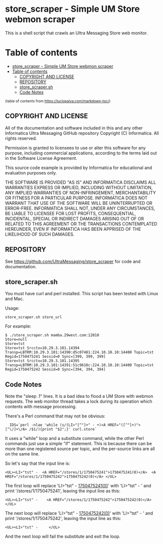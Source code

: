 # store_scraper - Simple UM Store webmon scraper

This is a shell script that crawls an Ultra Messaging Store web monitor.

# Table of contents

- [store_scraper - Simple UM Store webmon scraper](#store_scraper---simple-um-store-webmon-scraper)
- [Table of contents](#table-of-contents)
  - [COPYRIGHT AND LICENSE](#copyright-and-license)
  - [REPOSITORY](#repository)
  - [store_scraper.sh](#store_scrapersh)
  - [Code Notes](#code-notes)

<sup>(table of contents from https://luciopaiva.com/markdown-toc/)</sup>

## COPYRIGHT AND LICENSE

All of the documentation and software included in this and any
other Informatica Ultra Messaging GitHub repository
Copyright (C) Informatica. All rights reserved.

Permission is granted to licensees to use
or alter this software for any purpose, including commercial applications,
according to the terms laid out in the Software License Agreement.

This source code example is provided by Informatica for educational
and evaluation purposes only.

THE SOFTWARE IS PROVIDED "AS IS" AND INFORMATICA DISCLAIMS ALL WARRANTIES
EXPRESS OR IMPLIED, INCLUDING WITHOUT LIMITATION, ANY IMPLIED WARRANTIES OF
NON-INFRINGEMENT, MERCHANTABILITY OR FITNESS FOR A PARTICULAR
PURPOSE.  INFORMATICA DOES NOT WARRANT THAT USE OF THE SOFTWARE WILL BE
UNINTERRUPTED OR ERROR-FREE.  INFORMATICA SHALL NOT, UNDER ANY CIRCUMSTANCES,
BE LIABLE TO LICENSEE FOR LOST PROFITS, CONSEQUENTIAL, INCIDENTAL, SPECIAL OR
INDIRECT DAMAGES ARISING OUT OF OR RELATED TO THIS AGREEMENT OR THE
TRANSACTIONS CONTEMPLATED HEREUNDER, EVEN IF INFORMATICA HAS BEEN APPRISED OF
THE LIKELIHOOD OF SUCH DAMAGES.

## REPOSITORY

See https://github.com/UltraMessaging/store_scraper for code and documentation.

## store_scraper.sh

You must have curl and perl installed.
This script has been tested with Linux and Mac.

Usage:

````
store_scraper.sh store_url
````

For example:
````
$ ./store_scraper.sh mamba.29west.com:12010
Store=null
Store=tst
Store=tst Srcctx=10.29.3.101.14394 Transp=LBTRM:10.29.3.101:14390:d5c07481:224.10.10.10:14400 Topic=tst Regid=1750475241 Sessid=0 Sync=[399, 399, 399]
Store=tst Srcctx=10.29.3.101.14395 Transp=LBTRM:10.29.3.101:14391:51c9610c:224.10.10.10:14400 Topic=tst Regid=1750475242 Sessid=0 Sync=[394, 394, 394]
````

## Code Notes

Note the "sleep .1" lines.
It is a bad idea to flood a UM Store with webmon requests.
The web monitor thread takes a lock during its operation which contents
with message processing.

There's a Perl command that may not be obvious:
````
  IDS=`perl -nlae 'while (s/(LI>"[^"]+" - +)<A HREF="([^"]+)">[^\/]+\/A> /$1/){print "$2";}' curl.store`
````
It uses a "while" loop and a substitute command, while the other Perl commands just use a simple "if" statement.
This is because there can be more than one registered source per topic,
and the per-source links are all on the same line.

So let's say that the input line is:
````
<UL><LI>"tst" -  <A HREF="/stores/1/1750475241">1750475241(0)</A>  <A HREF="/stores/1/1750475242">1750475242(0)</A> </UL>
````

The first loop will replace 'LI>"tst" -  <A HREF="/stores/1/1750475241">1750475241(0)</A>'
with 'LI>"tst" -  ' and print '/stores/1/1750475241', leaving the input line as this:
````
<UL><LI>"tst" -    <A HREF="/stores/1/1750475242">1750475242(0)</A> </UL>
````

The next loop will replace 'LI>"tst" -    <A HREF="/stores/1/1750475242">1750475242(0)</A>'
with 'LI>"tst" -  ' and print '/stores/1/1750475242', leaving the input line as this:
````
<UL><LI>"tst" -     </UL>
````

And the next loop will fail the substitute and exit the loop.
